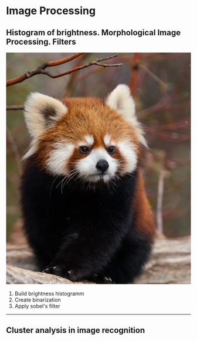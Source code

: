 # Image Processing
## Histogram of brightness. Morphological Image Processing. Filters

![alt text](./buba.jpg)
1. Build brightness histogramm
2. Create binarization
3. Apply sobel's filter
---
## Cluster analysis in image recognition

